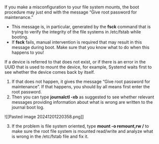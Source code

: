 If you make a misconfiguration to your file system mounts, the boot procedure may just end with the message “Give root password for maintenance.”
- This message is, in particular, generated by the **fsck** command that is trying to verify the integrity of the file systems in /etc/fstab while booting.
- If **fsck** fails, manual intervention is required that may result in this message during boot. Make sure that you know what to do when this happens to you!

If a device is referred to that does not exist, or if there is an error in the UUID that is used to mount the device, for example, Systemd waits first to see whether the device comes back by itself.
1. If that does not happen, it gives the message “Give root password for maintenance”. If that happens, you should by all means first enter the root password.
2. Then you can type **journalctl -xb** as suggested to see whether relevant messages providing information about what is wrong are written to the journal boot log.

![[Pasted image 20241201220358.png]]

3. If the problem is file system oriented, type **mount -o remount,rw /** to make sure the root file system is mounted read/write and analyze what is wrong in the /etc/fstab file and fix it.

